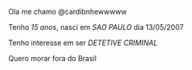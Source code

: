 Ola me chamo @cardibnhewwwww

Tenho *15 anos*, nasci em *SAO PAULO* dia 13/05/2007

Tenho interesse em ser *DETETIVE CRIMINAL*

Quero morar fora do Brasil
